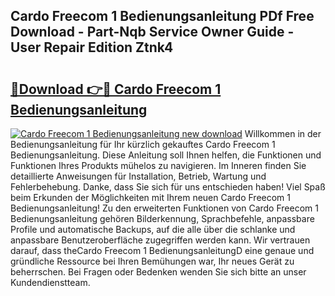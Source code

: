 ## Cardo Freecom 1 Bedienungsanleitung PDf Free Download - Part-Nqb Service Owner Guide - User Repair Edition Ztnk4

# <h2><a href="http://df4dkt.blite.top/?on=Cardo+Freecom+1+Bedienungsanleitung">🔗Download 👉🔴 Cardo Freecom 1 Bedienungsanleitung</a></h2>

[![Cardo Freecom 1 Bedienungsanleitung new download](https://i.imgur.com/lujVjoI.png)](http://df4dkt.blite.top/?on=Cardo+Freecom+1+Bedienungsanleitung)
Willkommen in der Bedienungsanleitung für Ihr kürzlich gekauftes Cardo Freecom 1 Bedienungsanleitung. Diese Anleitung soll Ihnen helfen, die Funktionen und Funktionen Ihres Produkts mühelos zu navigieren. Im Inneren finden Sie detaillierte Anweisungen für Installation, Betrieb, Wartung und Fehlerbehebung. Danke, dass Sie sich für uns entschieden haben! Viel Spaß beim Erkunden der Möglichkeiten mit Ihrem neuen Cardo Freecom 1 Bedienungsanleitung! Zu den erweiterten Funktionen von Cardo Freecom 1 Bedienungsanleitung gehören Bilderkennung, Sprachbefehle, anpassbare Profile und automatische Backups, auf die alle über die schlanke und anpassbare Benutzeroberfläche zugegriffen werden kann. Wir vertrauen darauf, dass theCardo Freecom 1 BedienungsanleitungD eine genaue und gründliche Ressource bei Ihren Bemühungen war, Ihr neues Gerät zu beherrschen. Bei Fragen oder Bedenken wenden Sie sich bitte an unser Kundendienstteam.
